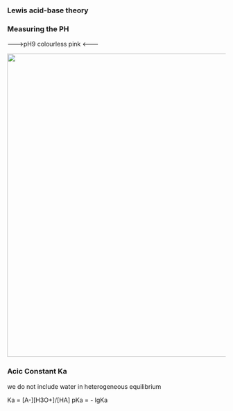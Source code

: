 ### Lewis acid-base theory 

### Measuring the PH

--->pH9 colourless pink <--- 

<img src="https://github.com/pe1l1nl1/23007/assets/19546253/011cb6cc-7aa7-40ea-a9b7-783bef4b5d7a" width="700" />

### Acic Constant Ka 

we do not include water in heterogeneous equilibrium 

Ka = [A-][H3O+]/[HA] 
pKa = - lgKa 

### 
